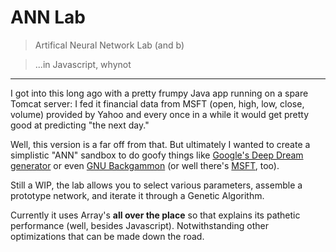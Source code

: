 # ANN Lab

> Artifical Neural Network Lab (and b)

> ...in Javascript, whynot

---

I got into this long ago with a pretty frumpy Java app running on a spare Tomcat server: I fed it financial data from MSFT (open, high, low, close, volume) provided by Yahoo and every once in a while it would get pretty good at predicting "the next day."

Well, this version is a far off from that. But ultimately I wanted to create a simplistic "ANN" sandbox to do goofy things like [Google's Deep Dream generator](https://deepdreamgenerator.com/) or even [GNU Backgammon](https://www.gnu.org/software/gnubg/) (or well there's [MSFT](https://finance.yahoo.com/quote/MSFT/history?p=MSFT), too).

Still a WIP, the lab allows you to select various parameters, assemble a prototype network, and iterate it through a Genetic Algorithm.

Currently it uses Array's **all over the place** so that explains its pathetic performance (well, besides Javascript). Notwithstanding other optimizations that can be made down the road.

